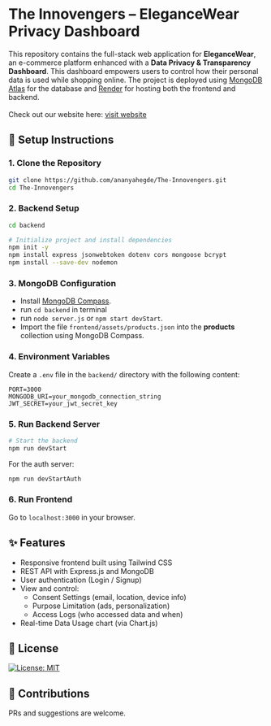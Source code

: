 
# The Innovengers – EleganceWear Privacy Dashboard

This repository contains the full-stack web application for **EleganceWear**, an e-commerce platform enhanced with a **Data Privacy & Transparency Dashboard**. This dashboard empowers users to control how their personal data is used while shopping online. The project is deployed using [MongoDB Atlas](https://www.mongodb.com/cloud/atlas) for the database and [Render](https://render.com/) for hosting both the frontend and backend. <br>
<br>
Check out our website here: [visit website](https://the-innovengers-frontend.onrender.com/) <br> 

## 🚀 Setup Instructions

### 1. Clone the Repository

```bash
git clone https://github.com/ananyahegde/The-Innovengers.git
cd The-Innovengers
```

### 2. Backend Setup

```bash
cd backend

# Initialize project and install dependencies
npm init -y
npm install express jsonwebtoken dotenv cors mongoose bcrypt
npm install --save-dev nodemon
```

### 3. MongoDB Configuration

- Install [MongoDB Compass](https://www.mongodb.com/docs/manual/administration/install-community/).
- run `cd backend` in terminal
- run `node server.js` or  `npm start devStart`.  
- Import the file `frontend/assets/products.json` into the **products** collection using MongoDB Compass.

### 4. Environment Variables

Create a `.env` file in the `backend/` directory with the following content:

```env
PORT=3000
MONGODB_URI=your_mongodb_connection_string
JWT_SECRET=your_jwt_secret_key
```

### 5. Run Backend Server

```bash
# Start the backend
npm run devStart
```

For the auth server:

```bash
npm run devStartAuth
```

### 6. Run Frontend

Go to `localhost:3000` in your browser.


## ✨ Features

- Responsive frontend built using Tailwind CSS
- REST API with Express.js and MongoDB
- User authentication (Login / Signup)
- View and control:
  - Consent Settings (email, location, device info)
  - Purpose Limitation (ads, personalization)
  - Access Logs (who accessed data and when)
- Real-time Data Usage chart (via Chart.js)

## 📄 License

[![License: MIT](https://img.shields.io/badge/License-MIT-yellow.svg)](LICENSE)

## 🤝 Contributions

PRs and suggestions are welcome.

